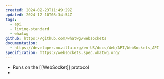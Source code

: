```yaml
---
created: 2024-02-23T11:49:29Z
updated: 2024-12-10T08:34:54Z
tags:
  - api
  - living-standard
  - whatwg
github: https://github.com/whatwg/websockets
documentation:
  - https://developer.mozilla.org/en-US/docs/Web/API/WebSockets_API
specification: https://websockets.spec.whatwg.org/
---
```

- Runs on the [[WebSocket]] protocol
- 